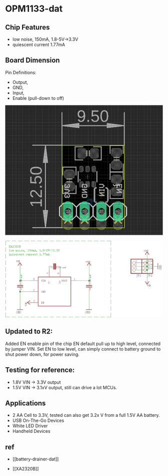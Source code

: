 # OPM1133-dat

## Chip Features

- low noise, 150mA, 1.8-5V->3.3V
- quiescent current 1.77mA

## Board Dimension 

Pin Definitions: 
- Output, 
- GND, 
- Input, 
- Enable (pull-down to off)

![](2023-09-22-18-25-26.png)

![](2023-09-26-14-48-57.png)




## Updated to R2:
Added EN enable pin of the chip
EN default pull up to high level, connected by jumper VIN.
Set EN to low level, can simply connect to battery ground to shut power down, for power saving.


## Testing for reference:

- 1.8V VIN -> 3.3V output
- 1.5V VIN -> 3.1xV output, still can drive a lot MCUs.


## Applications 

- 2 AA Cell to 3.3V, tested can also get 3.2x V from a full 1.5V AA battery.
- USB On-The-Go Devices
- White LED Driver
- Handheld Devices


## ref

- [[battery-drainer-dat]]

- [[XA2320B]]
